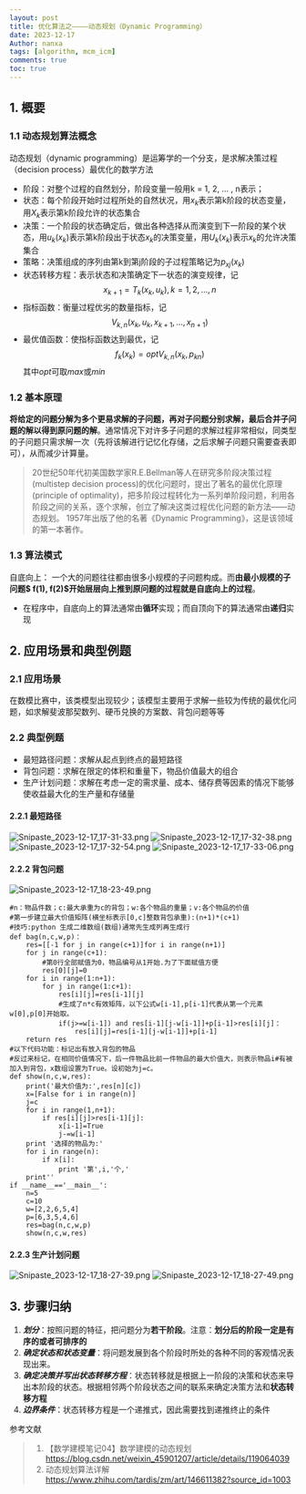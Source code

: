 ```yaml
---
layout: post
title: 优化算法之————动态规划（Dynamic Programming）
date: 2023-12-17
Author: nanxa 
tags: [algorithm, mcm_icm]
comments: true
toc: true
---
```


## 1. 概要
### 1.1 动态规划算法概念
动态规划（dynamic programming）是运筹学的一个分支，是求解决策过程（decision process）最优化的数学方法
* 阶段：对整个过程的自然划分，阶段变量一般用k = 1, 2, ... , n表示；
* 状态：每个阶段开始时过程所处的自然状况，用$x_k$表示第k阶段的状态变量，用$X_k$表示第k阶段允许的状态集合
* 决策：一个阶段的状态确定后，做出各种选择从而演变到下一阶段的某个状态，用$u_k(x_k)$表示第k阶段出于状态$x_k$的决策变量，用$U_k(x_k)$表示$x_k$的允许决策集合
* 策略：决策组成的序列由第k到第j阶段的子过程策略记为$p_{xj}(x_k)$ 
* 状态转移方程：表示状态和决策确定下一状态的演变规律，记
$$
x_{k+1} = T_k(x_k,u_k),k = 1,2,...,n
$$
* 指标函数：衡量过程优劣的数量指标，记
$$
V_{k,n}(x_k,u_k,x_{k+1},...,x_{n+1})
$$
* 最优值函数：使指标函数达到最优，记
$$
f_k(x_k) = optV_{k,n}(x_k,p_{kn})
$$
其中$opt$可取$max$或$min$

### 1.2 基本原理
**将给定的问题分解为多个更易求解的子问题，再对子问题分别求解，最后合并子问题的解以得到原问题的解**。通常情况下对许多子问题的求解过程非常相似，同类型的子问题只需求解一次（先将该解进行记忆化存储，之后求解子问题只需要查表即可），从而减少计算量。
>20世纪50年代初美国数学家R.E.Bellman等人在研究多阶段决策过程(multistep decision process)的优化问题时，提出了著名的最优化原理(principle of optimality)，把多阶段过程转化为一系列单阶段问题，利用各阶段之间的关系，逐个求解，创立了解决这类过程优化问题的新方法——动态规划。
>1957年出版了他的名著《Dynamic Programming》，这是该领域的第一本著作。

### 1.3 算法模式
自底向上：
一个大的问题往往都由很多小规模的子问题构成。而**由最小规模的子问题$ f(1), f(2)$开始层层向上推到原问题的过程就是自底向上的过程**。
* 在程序中，自底向上的算法通常由**循环**实现；而自顶向下的算法通常由**递归**实现

## 2. 应用场景和典型例题
### 2.1 应用场景
在数模比赛中，该类模型出现较少；该模型主要用于求解一些较为传统的最优化问题，如求解斐波那契数列、硬币兑换的方案数、背包问题等等

### 2.2 典型例题
* 最短路径问题：求解从起点到终点的最短路径
* 背包问题：求解在限定的体积和重量下，物品价值最大的组合
* 生产计划问题：求解在考虑一定的需求量、成本、储存费等因素的情况下能够使收益最大化的生产量和存储量

#### 2.2.1 最短路径
![Snipaste_2023-12-17_17-31-33.png](https://s2.loli.net/2023/12/17/ZVcylRtNEFUhSBi.png)
![Snipaste_2023-12-17_17-32-38.png](https://s2.loli.net/2023/12/17/JVZtKd7iz4OHqWu.png)
![Snipaste_2023-12-17_17-32-54.png](https://s2.loli.net/2023/12/17/4Q6auVf5lFANyRr.png)
![Snipaste_2023-12-17_17-33-06.png](https://s2.loli.net/2023/12/17/bIzSGxHM6hAjXqs.png)
#### 2.2.2 背包问题
![Snipaste_2023-12-17_18-23-49.png](https://s2.loli.net/2023/12/17/5tlkE7QPnO4ucyh.png)
```
#n：物品件数；c:最大承重为c的背包；w:各个物品的重量；v:各个物品的价值
#第一步建立最大价值矩阵(横坐标表示[0,c]整数背包承重):(n+1)*(c+1)
#技巧:python 生成二维数组(数组)通常先生成列再生成行
def bag(n,c,w,p)：
    res=[[-1 for j in range(c+1)]for i in range(n+1)]
    for j in range(c+1):
        #第0行全部赋值为0，物品编号从1开始.为了下面赋值方便
        res[0][j]=0
    for i in range(1:n+1):
        for j in range(1:c+1):
            res[i][j]=res[i-1][j]
            #生成了n*c有效矩阵，以下公式w[i-1],p[i-1]代表从第一个元素w[0],p[0]开始取。
            if(j>=w[i-1]) and res[i-1][j-w[i-1]]+p[i-1]>res[i][j]：
                res[i][j]=res[i-1][j-w[i-1]]+p[i-1]
    return res
#以下代码功能：标记出有放入背包的物品
#反过来标记，在相同价值情况下，后一件物品比前一件物品的最大价值大，则表示物品i#有被加入到背包，x数组设置为True。设初始为j=c。
def show(n,c,w,res):  
    print('最大价值为:',res[n][c])  
    x=[False for i in range(n)]  
    j=c  
    for i in range(1,n+1):  
        if res[i][j]>res[i-1][j]:  
            x[i-1]=True  
            j-=w[i-1]  
    print '选择的物品为:'  
    for i in range(n):  
        if x[i]:  
            print '第',i,'个,' 
    print'' 
if __name__=='__main__':  
    n=5  
    c=10  
    w=[2,2,6,5,4]  
    p=[6,3,5,4,6]  
    res=bag(n,c,w,p)  
    show(n,c,w,res)
```

#### 2.2.3 生产计划问题
![Snipaste_2023-12-17_18-27-39.png](https://s2.loli.net/2023/12/17/VPhpGiTrZSCY7jW.png)
![Snipaste_2023-12-17_18-27-49.png](https://s2.loli.net/2023/12/17/yGmLn3SxIDhjToP.png)

## 3. 步骤归纳
1. ***划分***：按照问题的特征，把问题分为**若干阶段**。注意：**划分后的阶段一定是有序的或者可排序的**
2. ***确定状态和状态变量***：将问题发展到各个阶段时所处的各种不同的客观情况表现出来。
3. ***确定决策并写出状态转移方程***：状态转移就是根据上一阶段的决策和状态来导出本阶段的状态。根据相邻两个阶段状态之间的联系来确定决策方法和**状态转移方程**
4. ***边界条件***：状态转移方程是一个递推式，因此需要找到递推终止的条件


参考文献
>1. 【数学建模笔记04】数学建模的动态规划 https://blog.csdn.net/weixin_45901207/article/details/119064039
>2. 动态规划算法详解 https://www.zhihu.com/tardis/zm/art/146611382?source_id=1003
